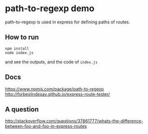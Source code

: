 path-to-regexp demo
===================

path-to-regexp is used in express for defining paths of routes.

How to run
----------

```
npm install
node index.js
```

and see the outputs, and the code of `index.js`

Docs
----

https://www.npmjs.com/package/path-to-regexp
http://forbeslindesay.github.io/express-route-tester/

A question
----------

http://stackoverflow.com/questions/37861777/whats-the-difference-between-foo-and-foo-in-express-routes